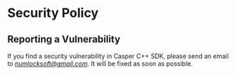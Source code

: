 # Security Policy

## Reporting a Vulnerability

If you find a security vulnerability in Casper C++ SDK, please send an email to *numlocksoft@gmail.com*. It will be fixed as soon as possible.
